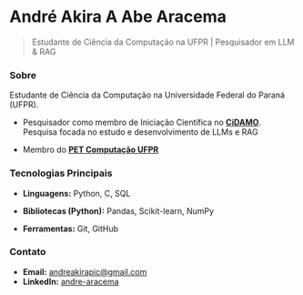 # André Akira A Abe Aracema

> Estudante de Ciência da Computação na UFPR | Pesquisador em LLM & RAG

### Sobre

Estudante de Ciência da Computação na Universidade Federal do Paraná (UFPR). 

* Pesquisador como membro de Iniciação Científica no [**CiDAMO**](https://github.com/CiDAMO). Pesquisa focada no estudo e desenvolvimento de LLMs e RAG
 
* Membro do [**PET Computação UFPR**](https://github.com/PETComputacaoUFPR)
 
### Tecnologias Principais

* **Linguagens:** Python, C, SQL

* **Bibliotecas (Python):** Pandas, Scikit-learn, NumPy

* **Ferramentas:** Git, GitHub

### Contato

* **Email:** [andreakirapic@gmail.com](andreakirapic@gmail.com)
* **LinkedIn:** [andre-aracema]([andreakirapic@gmail.com](https://www.linkedin.com/in/andre-aracema/))
